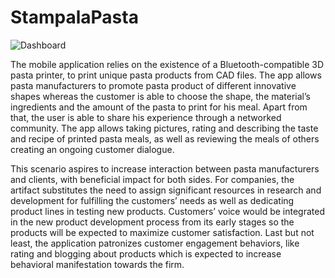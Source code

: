 # StampalaPasta

![Dashboard](http://files.parsetfss.com/d82eea54-f049-418f-b69c-0901c9b71538/tfss-1a62f504-0f01-4c0b-9dca-90e73f006d0a-Screenshot_2015-03-13-02-13-22.png "dashboard")

The mobile application relies on the existence of a Bluetooth-compatible 3D pasta printer, to
print unique pasta products from CAD files. The app allows pasta manufacturers to promote 
pasta product of different innovative shapes whereas the customer is able to choose the shape, 
the material’s ingredients and the amount of the pasta to print for his meal. Apart from that, the 
user is able to share his experience through a networked community. The app allows taking 
pictures, rating and describing the taste and recipe of printed pasta meals, as well as reviewing 
the meals of others creating an ongoing customer dialogue. 

This scenario aspires to increase interaction between pasta manufacturers and clients, with 
beneficial impact for both sides. For companies, the artifact substitutes the need to assign 
significant resources in research and development for fulfilling the customers’ needs as well as 
dedicating product lines in testing new products. Customers’ voice would be integrated in the 
new product development process from its early stages so the products will be expected to 
maximize customer satisfaction. Last but not least, the application patronizes customer 
engagement behaviors, like rating and blogging about products which is expected to increase 
behavioral manifestation towards the firm.

